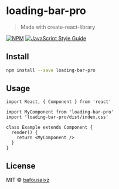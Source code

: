 # loading-bar-pro

> Made with create-react-library

[![NPM](https://img.shields.io/npm/v/loading-bar-pro.svg)](https://www.npmjs.com/package/loading-bar-pro) [![JavaScript Style Guide](https://img.shields.io/badge/code_style-standard-brightgreen.svg)](https://standardjs.com)

## Install

```bash
npm install --save loading-bar-pro
```

## Usage

```tsx
import React, { Component } from 'react'

import MyComponent from 'loading-bar-pro'
import 'loading-bar-pro/dist/index.css'

class Example extends Component {
  render() {
    return <MyComponent />
  }
}
```

## License

MIT © [bafousaixz](https://github.com/bafousaixz)

